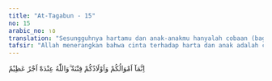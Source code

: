 ```yaml
---
title: "At-Tagabun - 15"
no: 15
arabic_no: ١٥
translation: "Sesungguhnya hartamu dan anak-anakmu hanyalah cobaan (bagimu), dan di sisi Allah pahala yang besar. "
tafsir: "Allah menerangkan bahwa cinta terhadap harta dan anak adalah cobaan. Jika tidak berhati-hati, akan mendatangkan bencana. Tidak sedikit orang, karena cintanya yang berlebihan kepada harta dan anaknya, berani berbuat yang bukan-bukan dan melanggar ketentuan agama. Dalam ayat ini, harta didahulukan dari anak karena ujian dan bencana harta itu lebih besar, sebagaimana firman Allah:\n\nSekali-kali tidak! Sungguh, manusia itu benar-benar melampaui batas, apabila melihat dirinya serba cukup. (al-'Alaq/96: 6-7)\n\nDijelaskan pula dalam sabda Nabi saw.\n\nSesungguhnya bagi tiap-tiap umat ada cobaan dan sesungguhnya cobaan umatku (yang berat) ialah harta, (Riwayat Ahmad, at-Tirmidhi, ath-thabrani, dan al-hakim, dari Ka'ab bin 'Iyadh)\n\nKalau manusia dapat menahan diri, tidak akan berlebihan cintanya kepada harta dan anaknya, jika cintanya kepada Allah lebih besar daripada cintanya kepada yang lain, maka ia akan mendapat pahala yang besar dan berlipat ganda."
---
```


اِنَّمَآ اَمْوَالُكُمْ وَاَوْلَادُكُمْ فِتْنَةٌ  ۗوَاللّٰهُ عِنْدَهٗٓ اَجْرٌ عَظِيْمٌ 
